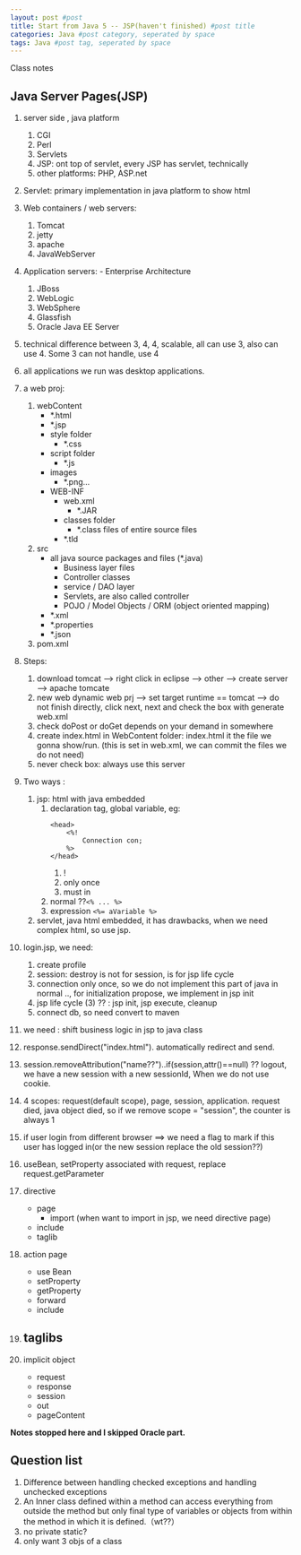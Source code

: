 ```yaml
---
layout: post #post
title: Start from Java 5 -- JSP(haven't finished) #post title
categories: Java #post category, seperated by space
tags: Java #post tag, seperated by space
---
```


Class notes
## Java Server Pages(JSP)
1. server side , java platform
    1. CGI
    2. Perl
    3. Servlets
    4. JSP: ont top of servlet, every JSP has servlet, technically
    5. other platforms: PHP, ASP.net
2. Servlet: primary implementation in java platform to show html
3. Web containers / web servers:
    1. Tomcat
    2. jetty
    3. apache
    4. JavaWebServer
4. Application servers: - Enterprise Architecture
    1. JBoss
    2. WebLogic
    3. WebSphere
    4. Glassfish
    5. Oracle Java EE Server
5. technical difference between 3, 4, 4, scalable, all can use 3, also can use 4. Some 3 can not handle, use 4
6. all applications we run was desktop applications.
7. a web proj:
    1. webContent
        - *.html
        - *.jsp
        - style folder
            - *.css
        - script folder
            - *.js
        - images
            - *.png...
        - WEB-INF
            - web.xml
                - *.JAR
            - classes folder
                - *.class files of entire source files
            - *.tld
    2. src
        - all java source packages and files (*.java)
            - Business layer files
            - Controller classes
            - service / DAO layer
            - Servlets, are also called controller
            - POJO / Model Objects / ORM (object oriented mapping)
        - *.xml
        - *.properties
        - *.json
    3. pom.xml    
9. Steps:
    1. download tomcat --> right click in eclipse --> other --> create server --> apache tomcate
    2. new web dynamic web prj --> set target runtime == tomcat --> do not finish directly, click next, next and check the box with generate web.xml
    3. check doPost or doGet depends on your demand in somewhere
    3. create index.html in WebContent folder: index.html it the file we gonna show/run. (this is set in web.xml, we can commit the files we do not need)
    4. never check box: always use this server
10. Two ways :
    1. jsp: html with java embedded
        1. declaration tag, global variable, eg: 
            ```
            <head> 
                <%! 
                    Connection con; 
                %> 
            </head>
            ``` 
            1. !
            2. only once
            3. must in <head></head>
        2. normal  ??`<% ... %>`
        3. expression `<%= aVariable %>`
    2. servlet, java html embedded, it has drawbacks, when we need complex html, so use jsp.
12. login.jsp, we need:
    1. create profile
    2. session: destroy is not for session, is for jsp life cycle
    3. connection only once, so we do not implement this part of java in normal .., for initialization propose, we implement in jsp init
    4. jsp life cycle (3) ?? : jsp init, jsp execute, cleanup
    5. connect db, so need convert to maven
13. we need : shift business logic in jsp to java class
14. response.sendDirect("index.html"). automatically redirect and send.
15. session.removeAttribution("name??")..if(session,attr()==null) ??  logout, we have a new session with a new sessionId, When we do not use cookie.
16. 4 scopes: request(default scope), page, session, application. request died, java object died, so if we remove scope = "session", the counter is always 1
17. if user login from different browser ==> we need a flag to mark if this user has logged in(or the new session replace the old session??)
18. useBean, setProperty associated with request, replace request.getParameter


1. directive
    - page
        - import (when want to import in jsp, we need directive page)
    - include
    - taglib
2. action page
    - use Bean
    - setProperty
    - getProperty
    - forward 
    - include
3. taglibs
    - 
4. implicit object
    - request
    - response
    - session
    - out
    - pageContent

**Notes stopped here and I skipped Oracle part.**





## Question list
1. Difference between handling checked exceptions and handling unchecked exceptions
2. An Inner class defined within a method can access everything from outside the method but only final type of variables or objects from within the method in which it is defined.（wt??）
3. no private static?
4. only want 3 objs of a class
